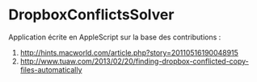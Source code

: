 DropboxConflictsSolver
======================
Application écrite en AppleScript sur la base des contributions :
1. http://hints.macworld.com/article.php?story=20110516190048915
2. http://www.tuaw.com/2013/02/20/finding-dropbox-conflicted-copy-files-automatically

